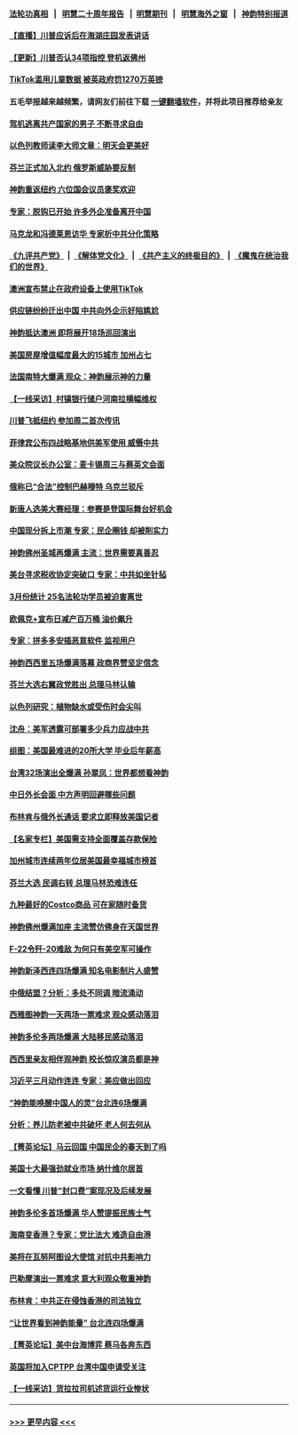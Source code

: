 #### [法轮功真相](https://github.com/gfw-breaker/truth/blob/master/README.md?t=0) &nbsp;&nbsp;|&nbsp;&nbsp; [明慧二十周年报告](https://github.com/gfw-breaker/mh-reports/blob/master/README.md?t=0) &nbsp;&nbsp;|&nbsp;&nbsp;[明慧期刊](https://github.com/gfw-breaker/mh-qikan) &nbsp;&nbsp;|&nbsp;&nbsp; [明慧海外之窗](https://github.com/gfw-breaker/mh-news/blob/master/README.md?t=0) &nbsp;&nbsp;|&nbsp;&nbsp; [神韵特别报道](https://github.com/gfw-breaker/mh-news/blob/master/shenyun.md?t=0)
#### [【直播】川普应诉后在海湖庄园发表讲话](../pages/nf4514/n13964592.md?t=04050943) 
#### [【更新】川普否认34项指控 登机返佛州](../pages/nf4514/n13964764.md?t=04050943) 
#### [TikTok滥用儿童数据 被英政府罚1270万英镑](../pages/nf4514/n13965178.md?t=04050943) 
#### 五毛举报越来越频繁，请网友们前往下载 [一键翻墙软件](https://github.com/gfw-breaker/ssr-accounts)，并将此项目推荐给亲友
#### [驾机逃离共产国家的男子 不断寻求自由](../pages/nf4514/n13963865.md?t=04050943) 
#### [以色列教师读李大师文章：明天会更美好](../pages/nf4514/n13964001.md?t=04050943) 
#### [芬兰正式加入北约 俄罗斯威胁要反制](../pages/nf4514/n13965111.md?t=04050943) 
#### [神韵重返纽约 六位国会议员褒奖欢迎](../pages/nf4514/n13964581.md?t=04050943) 
#### [专家：脱钩已开始 许多外企准备离开中国](../pages/nf4514/n13964954.md?t=04050943) 
#### [马克龙和冯德莱恩访华 专家析中共分化策略](../pages/nf4514/n13965002.md?t=04050943) 
#### [《九评共产党》](https://github.com/begood0513/9ping.md/blob/master/README.md) &nbsp;|&nbsp; [《解体党文化》](../../../../jtdwh.md/blob/master/README.md)  &nbsp;|&nbsp; [《共产主义的终极目的》](../../../../gczydzjmd.md/blob/master/README.md) &nbsp;|&nbsp; [《魔鬼在统治我们的世界》](../../../../mgztzwmdsj.md/blob/master/README.md) 
#### [澳洲宣布禁止在政府设备上使用TikTok](../pages/nf4514/n13964721.md?t=04050943) 
#### [供应链纷纷迁出中国 中共向外企示好陷尴尬](../pages/nf4514/n13964766.md?t=04050943) 
#### [神韵抵达澳洲 即将展开18场巡回演出](../pages/nf4514/n13963216.md?t=04050943) 
#### [美国房屋增值幅度最大的15城市 加州占七](../pages/nf4514/n13964649.md?t=04050943) 
#### [法国南特大爆满 观众：神韵展示神的力量](../pages/nf4514/n13964825.md?t=04050943) 
#### [【一线采访】村镇银行储户河南拉横幅维权](../pages/nf4514/n13964555.md?t=04050943) 
#### [川普飞抵纽约 参加周二首次传讯](../pages/nf4514/n13964587.md?t=04050943) 
#### [菲律宾公布四战略基地供美军使用 威慑中共](../pages/nf4514/n13964537.md?t=04050943) 
#### [美众院议长办公室：麦卡锡周三与蔡英文会面](../pages/nf4514/n13964550.md?t=04050943) 
#### [俄称已“合法”控制巴赫穆特 乌克兰驳斥](../pages/nf4514/n13964411.md?t=04050943) 
#### [新唐人选美大赛经理：参赛是登国际舞台好机会](../pages/nf4514/n13964324.md?t=04050943) 
#### [中国现分拆上市潮 专家：民企圈钱 却被削实力](../pages/nf4514/n13964320.md?t=04050943) 
#### [神韵佛州圣城再爆满 主流：世界需要真善忍](../pages/nf4514/n13964277.md?t=04050943) 
#### [美台寻求税收协定突破口 专家：中共如坐针毡](../pages/nf4514/n13964095.md?t=04050943) 
#### [3月份统计 25名法轮功学员被迫害离世](../pages/nf4514/n13963851.md?t=04050943) 
#### [欧佩克+宣布日减产百万桶 油价飙升](../pages/nf4514/n13964313.md?t=04050943) 
#### [专家：拼多多安插恶意软件 监视用户](../pages/nf4514/n13964272.md?t=04050943) 
#### [神韵西西里五场爆满落幕 政商界赞坚定信念](../pages/nf4514/n13964311.md?t=04050943) 
#### [芬兰大选右翼政党胜出 总理马林认输](../pages/nf4514/n13964030.md?t=04050943) 
#### [以色列研究：植物缺水或受伤时会尖叫](../pages/nf4514/n13964252.md?t=04050943) 
#### [沈舟：美军透露可部署多少兵力应战中共](../pages/nf4514/n13964067.md?t=04050943) 
#### [组图：美国最难进的20所大学 毕业后年薪高](../pages/nf4514/n13959851.md?t=04050943) 
#### [台湾32场演出全爆满 孙翠凤：世界都想看神韵](../pages/nf4514/n13963999.md?t=04050943) 
#### [中日外长会面 中方声明回避哪些问题](../pages/nf4514/n13963926.md?t=04050943) 
#### [布林肯与俄外长通话 要求立即释放美国记者](../pages/nf4514/n13963946.md?t=04050943) 
#### [【名家专栏】美国需支持全面覆盖存款保险](../pages/nf4514/n13963860.md?t=04050943) 
#### [加州城市连续两年位居美国最幸福城市榜首](../pages/nf4514/n13963178.md?t=04050943) 
#### [芬兰大选 民调右转 总理马林恐难连任](../pages/nf4514/n13963770.md?t=04050943) 
#### [九种最好的Costco商品 可在家随时备货](../pages/nf4514/n13962245.md?t=04050943) 
#### [神韵佛州爆满加座 主流赞仿佛身在天国世界](../pages/nf4514/n13963867.md?t=04050943) 
#### [F-22令歼-20难敌 为何只有美空军可操作](../pages/nf4514/n13961165.md?t=04050943) 
#### [神韵新泽西连四场爆满 知名电影制片人盛赞](../pages/nf4514/n13963759.md?t=04050943) 
#### [中俄结盟？分析：多处不同调 暗流涌动](../pages/nf4514/n13962899.md?t=04050943) 
#### [西雅图神韵一天两场一票难求 观众感动落泪](../pages/nf4514/n13963839.md?t=04050943) 
#### [神韵多伦多两场爆满 大陆移民感动落泪](../pages/nf4514/n13963613.md?t=04050943) 
#### [西西里亲友相伴观神韵 校长惊叹演员都是神](../pages/nf4514/n13963480.md?t=04050943) 
#### [习近平三月动作连连 专家：美应做出回应](../pages/nf4514/n13963399.md?t=04050943) 
#### [“神韵能唤醒中国人的灵”台北连6场爆满](../pages/nf4514/n13963409.md?t=04050943) 
#### [分析：养儿防老被中共破坏 老人何去何从](../pages/nf4514/n13962933.md?t=04050943) 
#### [【菁英论坛】马云回国 中国民企的春天到了吗](../pages/nf4514/n13963374.md?t=04050943) 
#### [美国十大最强劲就业市场 纳什维尔居首](../pages/nf4514/n13963364.md?t=04050943) 
#### [一文看懂 川普“封口费”案现况及后续发展](../pages/nf4514/n13962939.md?t=04050943) 
#### [神韵多伦多首场爆满 华人赞提振民族士气](../pages/nf4514/n13963083.md?t=04050943) 
#### [海南变香港？专家：党比法大 难造自由港](../pages/nf4514/n13962292.md?t=04050943) 
#### [美将在瓦努阿图设大使馆 对抗中共影响力](../pages/nf4514/n13962934.md?t=04050943) 
#### [巴勒摩演出一票难求 意大利观众敬重神韵](../pages/nf4514/n13963103.md?t=04050943) 
#### [布林肯：中共正在侵蚀香港的司法独立](../pages/nf4514/n13962839.md?t=04050943) 
#### [“让世界看到神韵能量” 台北连四场爆满](../pages/nf4514/n13962796.md?t=04050943) 
#### [【菁英论坛】美中台海博弈 蔡马各奔东西](../pages/nf4514/n13962795.md?t=04050943) 
#### [英国将加入CPTPP 台湾中国申请受关注](../pages/nf4514/n13962671.md?t=04050943) 
#### [【一线采访】货拉拉司机述货运行业惨状](../pages/nf4514/n13962740.md?t=04050943) 

----
#### [ >>> 更早内容 <<< ](../indexes/nf4514-earlier.md)

